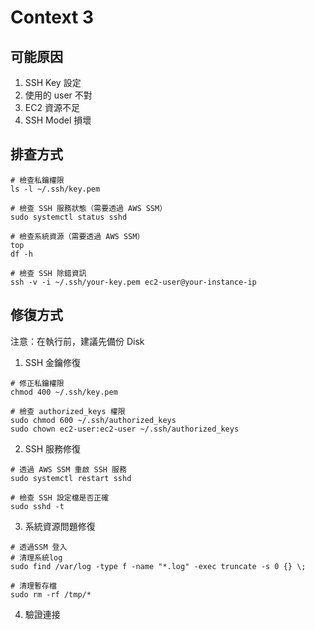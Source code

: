 # Context 3
## 可能原因
1. SSH Key 設定
2. 使用的 user 不對
3. EC2 資源不足
4. SSH Model 損壞

## 排查方式
```
# 檢查私鑰權限
ls -l ~/.ssh/key.pem

# 檢查 SSH 服務狀態（需要透過 AWS SSM）
sudo systemctl status sshd

# 檢查系統資源（需要透過 AWS SSM）
top
df -h

# 檢查 SSH 除錯資訊
ssh -v -i ~/.ssh/your-key.pem ec2-user@your-instance-ip
```

## 修復方式
注意：在執行前，建議先備份 Disk
1. SSH 金鑰修復
```
# 修正私鑰權限
chmod 400 ~/.ssh/key.pem

# 檢查 authorized_keys 權限
sudo chmod 600 ~/.ssh/authorized_keys
sudo chown ec2-user:ec2-user ~/.ssh/authorized_keys
```
2. SSH 服務修復
```
# 透過 AWS SSM 重啟 SSH 服務
sudo systemctl restart sshd

# 檢查 SSH 設定檔是否正確
sudo sshd -t
```
3. 系統資源問題修復
```
# 透過SSM 登入
# 清理系統log
sudo find /var/log -type f -name "*.log" -exec truncate -s 0 {} \;

# 清理暫存檔
sudo rm -rf /tmp/*
```
4. 驗證連接
